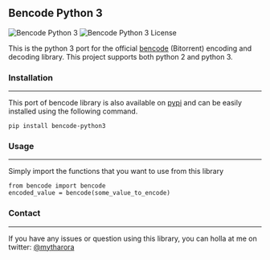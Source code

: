 ## Bencode Python 3
![Bencode Python 3](https://img.shields.io/badge/Python%20Versions-2%2C%203-brightgreen.svg) ![Bencode Python 3 License](https://img.shields.io/badge/License-GPL3-brightgreen.svg)

This is the python 3 port for the official [bencode](https://pypi.python.org/pypi/bencode/1.0) (Bitorrent) encoding and decoding library. This project supports both python 2 and python 3.

### Installation
---

This port of bencode library is also available on [pypi](https://pypi.python.org/pypi) and can be easily installed using the following command.
```
pip install bencode-python3
```

### Usage
---
Simply import the functions that you want to use from this library
```
from bencode import bencode
encoded_value = bencode(some_value_to_encode)
```

### Contact
---
If you have any issues or question using this library, you can holla at me on twitter: [@mytharora](https://twitter.com/mytharora)
